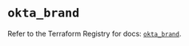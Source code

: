 # `okta_brand`

Refer to the Terraform Registry for docs: [`okta_brand`](https://registry.terraform.io/providers/okta/okta/4.17.0/docs/resources/brand).
